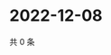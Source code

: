 # 2022-12-08

共 0 条

<!-- BEGIN WEIBO -->
<!-- 最后更新时间 Thu Dec 08 2022 18:15:34 GMT+0800 (China Standard Time) -->

<!-- END WEIBO -->
